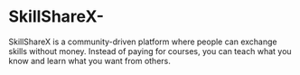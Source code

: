 # SkillShareX-
SkillShareX is a community-driven platform where people can exchange skills without money. Instead of paying for courses, you can teach what you know and learn what you want from others.
